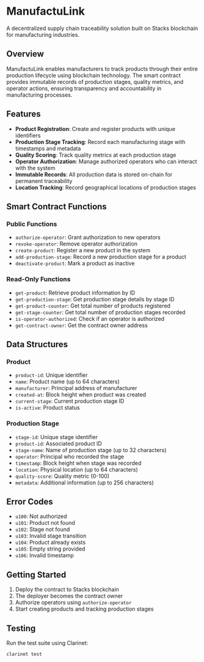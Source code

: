 # ManufactuLink

A decentralized supply chain traceability solution built on Stacks blockchain for manufacturing industries.

## Overview

ManufactuLink enables manufacturers to track products through their entire production lifecycle using blockchain technology. The smart contract provides immutable records of production stages, quality metrics, and operator actions, ensuring transparency and accountability in manufacturing processes.

## Features

- **Product Registration**: Create and register products with unique identifiers
- **Production Stage Tracking**: Record each manufacturing stage with timestamps and metadata
- **Quality Scoring**: Track quality metrics at each production stage
- **Operator Authorization**: Manage authorized operators who can interact with the system
- **Immutable Records**: All production data is stored on-chain for permanent traceability
- **Location Tracking**: Record geographical locations of production stages

## Smart Contract Functions

### Public Functions

- `authorize-operator`: Grant authorization to new operators
- `revoke-operator`: Remove operator authorization
- `create-product`: Register a new product in the system
- `add-production-stage`: Record a new production stage for a product
- `deactivate-product`: Mark a product as inactive

### Read-Only Functions

- `get-product`: Retrieve product information by ID
- `get-production-stage`: Get production stage details by stage ID
- `get-product-counter`: Get total number of products registered
- `get-stage-counter`: Get total number of production stages recorded
- `is-operator-authorized`: Check if an operator is authorized
- `get-contract-owner`: Get the contract owner address

## Data Structures

### Product
- `product-id`: Unique identifier
- `name`: Product name (up to 64 characters)
- `manufacturer`: Principal address of manufacturer
- `created-at`: Block height when product was created
- `current-stage`: Current production stage ID
- `is-active`: Product status

### Production Stage
- `stage-id`: Unique stage identifier
- `product-id`: Associated product ID
- `stage-name`: Name of production stage (up to 32 characters)
- `operator`: Principal who recorded the stage
- `timestamp`: Block height when stage was recorded
- `location`: Physical location (up to 64 characters)
- `quality-score`: Quality metric (0-100)
- `metadata`: Additional information (up to 256 characters)

## Error Codes

- `u100`: Not authorized
- `u101`: Product not found
- `u102`: Stage not found
- `u103`: Invalid stage transition
- `u104`: Product already exists
- `u105`: Empty string provided
- `u106`: Invalid timestamp

## Getting Started

1. Deploy the contract to Stacks blockchain
2. The deployer becomes the contract owner
3. Authorize operators using `authorize-operator`
4. Start creating products and tracking production stages

## Testing

Run the test suite using Clarinet:

```bash
clarinet test
```

